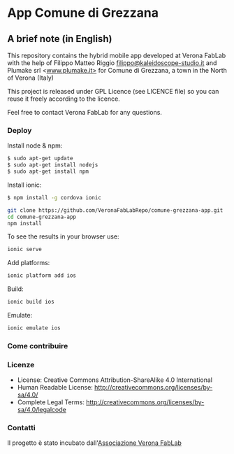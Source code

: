 # App Comune di Grezzana

## A brief note (in English)

This repository contains the hybrid mobile app developed at Verona FabLab with the help of Filippo Matteo Riggio <filippo@kaleidoscope-studio.it> and Plumake srl <www.plumake.it> for Comune di Grezzana, a town in the North of Verona (Italy)

This project is released under GPL Licence (see LICENCE file) so you can reuse it freely according to the licence.

Feel free to contact Verona FabLab for any questions.




### Deploy ###
Install node & npm: 
```bash
$ sudo apt-get update 
$ sudo apt-get install nodejs 
$ sudo apt-get install npm 
```

Install ionic:  
```bash
$ npm install -g cordova ionic
```

```bash
git clone https://github.com/VeronaFabLabRepo/comune-grezzana-app.git 
cd comune-grezzana-app 
npm install
```


To see the results in your browser use:
```bash
ionic serve
```


Add platforms: 
```bash
ionic platform add ios
```

Build: 
```bash
ionic build ios
```

Emulate: 
```bash
ionic emulate ios
```





### Come contribuire ###



### Licenze

* License: Creative Commons Attribution-ShareAlike 4.0 International
* Human Readable License: http://creativecommons.org/licenses/by-sa/4.0/
* Complete Legal Terms: http://creativecommons.org/licenses/by-sa/4.0/legalcode


### Contatti ###

Il progetto è stato incubato dall'[Associazione Verona FabLab](http://www.veronafablab.it)
